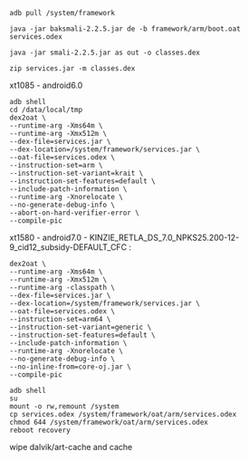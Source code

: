```shell
adb pull /system/framework
```

```shell
java -jar baksmali-2.2.5.jar de -b framework/arm/boot.oat services.odex
```

```shell
java -jar smali-2.2.5.jar as out -o classes.dex
```

```shell
zip services.jar -m classes.dex
```

xt1085 - android6.0
```shell
adb shell
cd /data/local/tmp
dex2oat \
--runtime-arg -Xms64m \
--runtime-arg -Xmx512m \
--dex-file=services.jar \
--dex-location=/system/framework/services.jar \
--oat-file=services.odex \
--instruction-set=arm \
--instruction-set-variant=krait \
--instruction-set-features=default \
--include-patch-information \
--runtime-arg -Xnorelocate \
--no-generate-debug-info \
--abort-on-hard-verifier-error \
--compile-pic
```

xt1580 - android7.0 - 
KINZIE_RETLA_DS_7.0_NPKS25.200-12-9_cid12_subsidy-DEFAULT_CFC :
```shell
dex2oat \
--runtime-arg -Xms64m \
--runtime-arg -Xmx512m \
--runtime-arg -classpath \
--dex-file=services.jar \
--dex-location=/system/framework/services.jar \
--oat-file=services.odex \
--instruction-set=arm64 \
--instruction-set-variant=generic \
--instruction-set-features=default \
--include-patch-information \
--runtime-arg -Xnorelocate \
--no-generate-debug-info \
--no-inline-from=core-oj.jar \
--compile-pic
```


```shell
adb shell
su
mount -o rw,remount /system
cp services.odex /system/framework/oat/arm/services.odex
chmod 644 /system/framework/oat/arm/services.odex
reboot recovery
```

wipe dalvik/art-cache and cache
